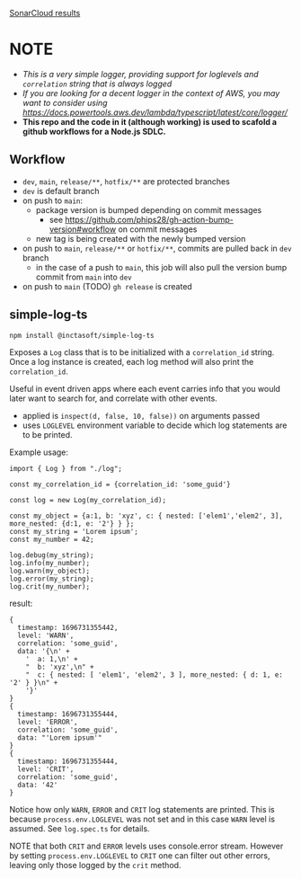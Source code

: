 [SonarCloud results](https://sonarcloud.io/summary/new_code?id=inctasoft_simple-log-ts)

# NOTE
- _This is a very simple logger, providing support for loglevels and `correlation` string that is always logged_
- _If you are looking for a decent logger in the context of AWS, you may want to consider using https://docs.powertools.aws.dev/lambda/typescript/latest/core/logger/_
- __This repo and the code in it (although working) is used to scafold a github workflows for a Node.js SDLC.__

## Workflow

- `dev`, `main`, `release/**`, `hotfix/**` are protected branches
- `dev` is default branch
- on push to  `main`:
  - package version is bumped depending on commit messages
    - see https://github.com/phips28/gh-action-bump-version#workflow on commit messages
  - new tag is being created with the newly bumped version
- on push to `main`, `release/**` or `hotfix/**`, commits are pulled back in `dev` branch 
  - in the case of a push to `main`, this job will also pull the version bump commit from `main` into `dev`
- on push to `main` (TODO) `gh release` is created

## simple-log-ts

```
npm install @inctasoft/simple-log-ts
```

Exposes a `Log` class that is to be initialized with a `correlation_id` string. Once a log instance is created, each log method will also print the `correlation_id`.

Useful in event driven apps where each event carries info that you would later want to search for, and correlate with other events.

- applied is `inspect(d, false, 10, false))` on arguments passed 
- uses `LOGLEVEL` environment variable to decide which log statements are to be printed.

Example usage: 

```
import { Log } from "./log";

const my_correlation_id = {correlation_id: 'some_guid'} 

const log = new Log(my_correlation_id);

const my_object = {a:1, b: 'xyz', c: { nested: ['elem1','elem2', 3], more_nested: {d:1, e: '2'} } };
const my_string = 'Lorem ipsum';
const my_number = 42;

log.debug(my_string);  
log.info(my_number);
log.warn(my_object);
log.error(my_string);
log.crit(my_number);

```

result:

```
{
  timestamp: 1696731355442,
  level: 'WARN',
  correlation: 'some_guid',
  data: '{\n' +
    '  a: 1,\n' +
    "  b: 'xyz',\n" +
    "  c: { nested: [ 'elem1', 'elem2', 3 ], more_nested: { d: 1, e: '2' } }\n" +
    '}'
}
{
  timestamp: 1696731355444,
  level: 'ERROR',
  correlation: 'some_guid',
  data: "'Lorem ipsum'"
}
{
  timestamp: 1696731355444,
  level: 'CRIT',
  correlation: 'some_guid',
  data: '42'
}
```

Notice how only `WARN`, `ERROR` and `CRIT` log statements are printed. This is because `process.env.LOGLEVEL` was not set and in this case `WARN` level is assumed. See `log.spec.ts` for details. 

NOTE that both `CRIT` and `ERROR` levels uses console.error stream. However by setting `process.env.LOGLEVEL` to `CRIT` one can filter out other errors, leaving only those logged by the `crit` method.
